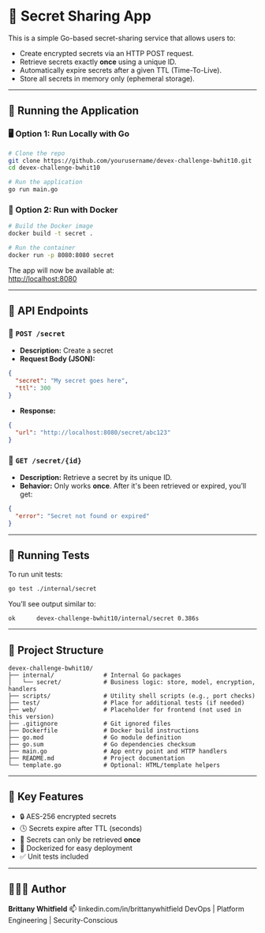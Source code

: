 # 🔐 Secret Sharing App

This is a simple Go-based secret-sharing service that allows users to:
- Create encrypted secrets via an HTTP POST request.
- Retrieve secrets exactly **once** using a unique ID.
- Automatically expire secrets after a given TTL (Time-To-Live).
- Store all secrets in memory only (ephemeral storage).

---

## 🚀 Running the Application

### 🖥️ Option 1: Run Locally with Go

```bash
# Clone the repo
git clone https://github.com/yourusername/devex-challenge-bwhit10.git
cd devex-challenge-bwhit10

# Run the application
go run main.go
```

### 🐳 Option 2: Run with Docker

```bash
# Build the Docker image
docker build -t secret .

# Run the container
docker run -p 8080:8080 secret
```

The app will now be available at:  
[http://localhost:8080](http://localhost:8080)

---

## 📡 API Endpoints

### 🔸 `POST /secret`

- **Description:** Create a secret
- **Request Body (JSON):**
```json
{
  "secret": "My secret goes here",
  "ttl": 300
}
```
- **Response:**
```json
{
  "url": "http://localhost:8080/secret/abc123"
}
```

### 🔸 `GET /secret/{id}`

- **Description:** Retrieve a secret by its unique ID.
- **Behavior:** Only works **once**. After it's been retrieved or expired, you’ll get:
```json
{
  "error": "Secret not found or expired"
}
```

---

## 🧪 Running Tests

To run unit tests:

```bash
go test ./internal/secret
```

You’ll see output similar to:

```
ok  	devex-challenge-bwhit10/internal/secret	0.386s
```

---

## 📁 Project Structure

```plaintext
devex-challenge-bwhit10/
├── internal/              # Internal Go packages
│   └── secret/            # Business logic: store, model, encryption, handlers
├── scripts/               # Utility shell scripts (e.g., port checks)
├── test/                  # Place for additional tests (if needed)
├── web/                   # Placeholder for frontend (not used in this version)
├── .gitignore             # Git ignored files
├── Dockerfile             # Docker build instructions
├── go.mod                 # Go module definition
├── go.sum                 # Go dependencies checksum
├── main.go                # App entry point and HTTP handlers
├── README.md              # Project documentation
└── template.go            # Optional: HTML/template helpers

```

---

## 🧠 Key Features

- 🔒 AES-256 encrypted secrets
- 🕓 Secrets expire after TTL (seconds)
- 🔁 Secrets can only be retrieved **once**
- 🐳 Dockerized for easy deployment
- ✅ Unit tests included

---

## 🙋🏽‍♀️ Author

**Brittany Whitfield** 
 📫 linkedin.com/in/brittanywhitfield
DevOps | Platform Engineering | Security-Conscious
